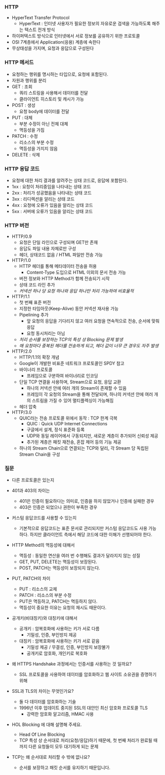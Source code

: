 ### HTTP
- HyperText Transfer Protocol
	- HyperText : 인터넷 사용자가 필요한 정보의 자유로운 검색을 가능하도록 해주는 텍스트 전개 방식
- 하이퍼텍스트 방식으로 인터넷에서 서로 정보를 공유하기 위한 프로토콜
- OSI 7계층에서 Application(응용) 계층에 속한다
- 무상태성을 가지며, 요청과 응답으로 구성된다

### HTTP 메서드
- 요청하는 행위를 명시하는 타입으로, 요청에 포함된다.
- 자원과 행위를 분리
- GET : 조회
	- 쿼리 스트링을 사용해서 데이터를 전달
	- 클라이언트 히스토리 및 캐시가 가능
- POST : 생성
	- 요청 body에 데이터를 전달
- PUT : 대체
	- 부분 수정이 아닌 전체 대체
	- 멱등성을 가짐
- PATCH : 수정
	- 리소스의 부분 수정
	- 멱등성을 가지지 않음
- DELETE : 삭제

### HTTP 응답 코드
- 요청에 대한 처리 결과를 알려주는 상태 코드로, 응답에 포함된다.
- 1xx : 요청이 처리중임을 나타내는 상태 코드
- 2xx : 처리가 성공했음을 나타내는 상태 코드
- 3xx : 리디렉션을 알리는 상태 코드
- 4xx : 요청에 오류가 있음을 알리는 상태 코드
- 5xx : 서버에 오류가 있음을 알리는 상태 코드

### HTTP 버전
- HTTP/0.9
	- 요청은 단일 라인으로 구성되며 GET만 존재
	- 응답도 파일 내용 자체로만 구성
	- 헤더, 상태코드 없음 / HTML 파일만 전송 가능
- HTTP/1.0
	- HTTP 헤더를 통해 메타데이터 전송을 허용
		- Content-Type 도입으로 HTML 이외의 문서 전송 가능
	- 버전 정보와 HTTP Method가 함께 전송되기 시작
	- 상태 코드 라인 추가
	- *커넥션 하나 당 요청 하나와 응답 하나만 처리 가능하여 비효율적*
- HTTP/1.1
	- 첫 번째 표준 버전
	- 지정한 타임아웃(Keep-Alive) 동안 커넥션 재사용 가능
	- Pipelining 추가
		- 앞 요청의 응답을 기다리지 않고 여러 요청을 연속적으로 전송, 순서에 맞춰 응답
		- 요청 동시처리는 아님
	- *처리 순서를 보장하는 TCP의 특성 상 Blocking 문제 발생*
	- *매 요청마다 중복된 헤더를 전송하게 되고, 헤더 값이 너무 큰 경우도 자주 발생*
- HTTP/2.0
	- HTTP/1.1의 확장 개념
	- Google이 개발한 비표준 네트워크 프로토콜인 SPDY 참고
	- 바이너리 프로토콜
		- 프레임으로 구분하여 바이너리로 인코딩
	- 단일 TCP 연결을 사용하며, Stream으로 요청, 응답 교환
		- 하나의 커넥션 안에 여러 개의 Stream이 존재할 수 있음
		- 프레임이 각 요청의 Stream을 통해 전달되며, 하나의 커넥션 안에 여러 개의 스트림을 가질 수 있어 멀티플렉싱이 가능해짐
	- 헤더 압축
- HTTP/3.0
	- QUIC라는 전송 프로토콜 위에서 동작 : TCP 한계 극복
		- QUIC : Quick UDP Internet Connections
		- 구글에서 설계, 정식 표준화 등록
		- UDP와 동일 레이어에서 구동되지만, 새로운 계층이 추가되어 신뢰성 제공
		- 추가된 계층은 패킷 재전송, 혼잡 제어 등의 기능 제공
	- 하나의 Stream Chain으로 연결되는 TCP와 달리,
	  각 Stream 당 독립된 Stream Chain을 구성

### 질문
- 다른 프로토콜은 있는지

- 401과 403의 차이는
	- 401은 인증이 필요하다는 의미로, 인증을 하지 않았거나 인증에 실패한 경우
	- 403은 인증은 되었으나 권한이 부족한 경우

- 커스텀 응답코드를 사용할 수 있는지
	- 기본적으로 응답코드는 표준 문서로 관리되지만 커스텀 응답코드도 사용 가능하다.
	  하지만 클라이언트 측에서 해당 코드에 대한 이해가 선행되어야 한다.

- HTTP Method의 멱등성에 대해서
	- 멱등성 : 동일한 연산을 여러 번 수행해도 결과가 달라지지 않는 성질
	- GET, PUT, DELETE는 멱등성이 보장된다.
	- POST, PATCH는 멱등성이 보장되지 않는다.

- PUT, PATCH의 차이
	- PUT : 리소스의 교체
	- PATCH : 리소스의 부분 수정
	- PUT은 멱등하고, PATCH는 멱등하지 않다.
	- 멱등성이 중요한 이유는 요청의 재시도 때문이다.

- 공개키(비대칭키)와 대칭키에 대해서
	- 공개키 : 암복호화에 사용하는 키가 서로 다름
		- 기밀성, 인증, 부인방지 제공
	- 대칭키 : 암복호화에 사용하는 키가 서로 같음
		- 기밀성 제공 / 무결성, 인증, 부인방지 보장불가
		- 공개키로 암호화, 개인키로 복호화

- 왜 HTTPS Handshake 과정에서는 인증서를 사용하는 것 일까요?
	- SSL 프로토콜을 사용하여 데이터를 암호화하고 웹 사이트 소유권을 증명하기 위해

- SSL과 TLS의 차이는 무엇인가요?
	- 둘 다 데이터를 암호화하는 기술
	- 1996년 이후 업데이트 중지된 SSL의 대안인 최신 암호화 프로토콜 TLS
		- 강력한 암호화 알고리즘, HMAC 사용

- HOL Blocking 에 대해 설명해 주세요.
	- Head Of Line Blocking
	- TCP 특성 상 순서대로 처리(요청/응답)하기 때문에, 첫 번째 처리가 완료될 때까지 다른 요청들이 모두 대기하게 되는 문제

- TCP는 왜 순서대로 처리할 수 밖에 없나요?
	- 순서를 보장하고 패킷 순서를 유지하기 때문입니다.